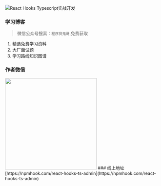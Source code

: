 ![React Hooks Typescript实战开发](https://z3.ax1x.com/2021/10/31/Ipw1Wn.md.png)

### 学习博客
>微信公众号搜索：`程序员鬼哥`,免费获取
1. 精选免费学习资料
2. 大厂面试题
3. 学习路线知识图谱
### 作者微信
<img src="https://z3.ax1x.com/2021/10/31/IpwRTe.jpg"  height="300" width="300">
### 线上地址
[https://npmhook.com/react-hooks-ts-admin](https://npmhook.com/react-hooks-ts-admin)